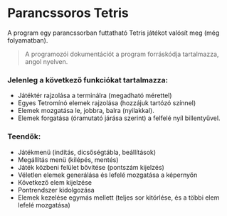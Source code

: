 # Parancssoros Tetris

A program egy parancssorban futtatható Tetris játékot valósít meg (még folyamatban).

> A programozói dokumentációt a program forráskódja tartalmazza, angol nyelven.

### Jelenleg a következő funkciókat tartalmazza:

- Játéktér rajzolása a terminálra (megadható mérettel)
- Egyes Tetromínó elemek rajzolása (hozzájuk tartózó színnel)
- Elemek mozgatása le, jobbra, balra (nyilakkal).
- Elemek forgatása (óramutató járása szerint) a felfelé nyíl billentyűvel.

### Teendők:

- Játékmenü (indítás, dicsőségtábla, beállítások)
- Megállítás menü (kilépés, mentés)
- Játék közbeni felület bővítése (pontszám kijelzés)
- Véletlen elemek generálása és lefelé mozgatása a képernyőn
- Következő elem kijelzése
- Pontrendszer kidolgozása
- Elemek kezelése egymás mellett (teljes sor kitörlése, és a többi elem lefelé mozgatása)

